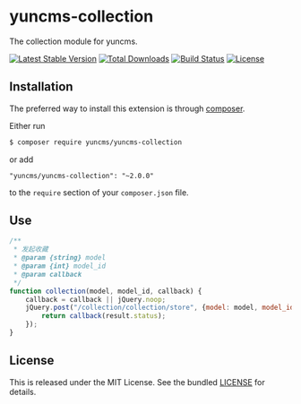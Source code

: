 # yuncms-collection

The collection module for yuncms.

[![Latest Stable Version](https://poser.pugx.org/yuncms/yuncms-collection/v/stable.png)](https://packagist.org/packages/yuncms/yuncms-collection)
[![Total Downloads](https://poser.pugx.org/yuncms/yuncms-collection/downloads.png)](https://packagist.org/packages/yuncms/yuncms-collection)
[![Build Status](https://img.shields.io/travis/yuncms/yuncms-collection.svg)](http://travis-ci.org/yuncms/yuncms-collection)
[![License](https://poser.pugx.org/yuncms/yuncms-collection/license.svg)](https://packagist.org/packages/yuncms/yuncms-collection)

## Installation

The preferred way to install this extension is through [composer](http://getcomposer.org/download/).

Either run

```bash
$ composer require yuncms/yuncms-collection
```

or add

```
"yuncms/yuncms-collection": "~2.0.0"
```

to the `require` section of your `composer.json` file.

## Use

```js
/**
 * 发起收藏
 * @param {string} model
 * @param {int} model_id
 * @param callback
 */
function collection(model, model_id, callback) {
    callback = callback || jQuery.noop;
    jQuery.post("/collection/collection/store", {model: model, model_id: model_id}, function (result) {
        return callback(result.status);
    });
}
```

## License

This is released under the MIT License. See the bundled [LICENSE](LICENSE.md)
for details.